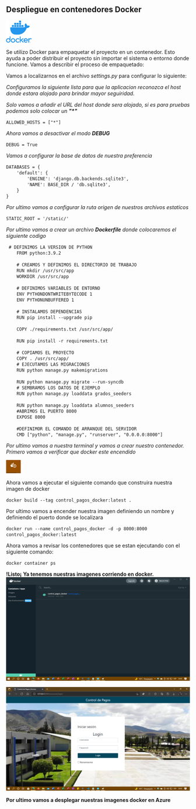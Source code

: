## Despliegue en contenedores Docker

<img src="icons/docker.png" width="70">

Se utilizo Docker para empaquetar el proyecto en un contenedor. Esto ayuda a poder distribuir el  proyecto sin importar el sistema o entorno donde funcione. Vamos a describir el proceso de empaquetado:

Vamos a localizarnos en el archivo _settings.py_ para configurar lo siguiente:

_Configuramos la siguiente lista para que la aplicacion reconozca el host donde estara alojado para brindar mayor seguiridad._

_Solo vamos a añadir el URL del host donde sera alojado, si es para pruebas podemos solo colocar un **"*"**_ 

```
ALLOWED_HOSTS = ["*"]
```

_Ahora vamos a desactivar el modo **DEBUG**_
```
DEBUG = True
```
_Vamos a configurar la base de datos de nuestra preferencia_

```
DATABASES = {
    'default': {
        'ENGINE': 'django.db.backends.sqlite3',
        'NAME': BASE_DIR / 'db.sqlite3',
    }
}
```
_Por ultimo vamos a configurar la ruta origen de nuestros archivos estaticos_

```
STATIC_ROOT = '/static/'
```
_Por ultimo vamos a crear un archivo **Dockerfile** donde colocaremos el siguiente codigo_
```
 # DEFINIMOS LA VERSION DE PYTHON
    FROM python:3.9.2
    
    # CREAMOS Y DEFINIMOS EL DIRECTORIO DE TRABAJO
    RUN mkdir /usr/src/app
    WORKDIR /usr/src/app

    # DEFINIMOS VARIABLES DE ENTORNO
    ENV PYTHONDONTWRITEBYTECODE 1
    ENV PYTHONUNBUFFERED 1

    # INSTALAMOS DEPENDENCIAS
    RUN pip install --upgrade pip 

    COPY ./requirements.txt /usr/src/app/

    RUN pip install -r requirements.txt

    # COPIAMOS EL PROYECTO 
    COPY . /usr/src/app/
    # EJECUTAMOS LAS MIGRACIONES
    RUN python manage.py makemigrations

    RUN python manage.py migrate --run-syncdb
    # SEMBRAMOS LOS DATOS DE EJEMPLO
    RUN python manage.py loaddata grados_seeders

    RUN python manage.py loaddata alumnos_seeders
    #ABRIMOS EL PUERTO 8000
    EXPOSE 8000

    #DEFINIMOR EL COMANDO DE ARRANQUE DEL SERVIDOR
    CMD ["python", "manage.py", "runserver", "0.0.0.0:8000"]
```
_Por ultimo vamos a nuestra terminal y vamos a crear nuestro contenedor. Primero vamos a verificar que docker este encendido_

![Docker-status](images/dockerStatus.png)


Ahora vamos a ejecutar el siguiente comando que construira nuestra imagen de docker
```
docker build --tag control_pagos_docker:latest .
```
Por ultimo vamos a encender nuestra imagen definiendo un nombre y definiendo el puerto donde se localizara
```
docker run --name control_pagos_docker -d -p 8000:8000 control_pagos_docker:latest
```
Ahora vamos a revisar los contenedores que se estan ejecutando con el siguiente comando:
```
docker container ps
```

**!Listo¡**
**Ya tenemos nuestras imagenes corriendo en docker.**
![Docker-Images](images/docker-images.png)

![login-app-docker](images/login-app-docker.png)


**Por ultimo vamos a desplegar nuestras imagenes docker en Azure**
